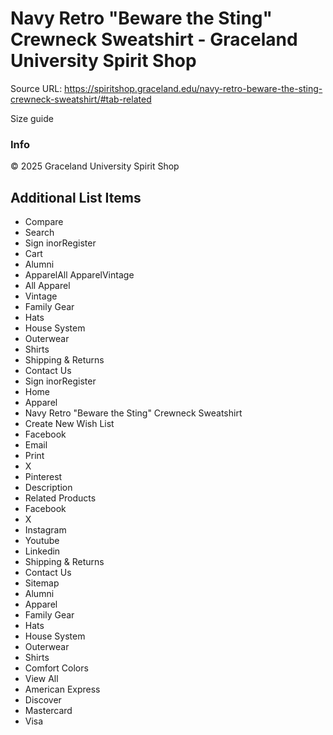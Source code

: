 # Navy Retro "Beware the Sting" Crewneck Sweatshirt - Graceland University Spirit Shop

Source URL: https://spiritshop.graceland.edu/navy-retro-beware-the-sting-crewneck-sweatshirt/#tab-related

Size guide

### Info

© 2025 Graceland University Spirit Shop


## Additional List Items

- Compare
- Search
- Sign inorRegister
- Cart
- Alumni
- ApparelAll ApparelVintage
- All Apparel
- Vintage
- Family Gear
- Hats
- House System
- Outerwear
- Shirts
- Shipping & Returns
- Contact Us
- Sign inorRegister
- Home
- Apparel
- Navy Retro "Beware the Sting" Crewneck Sweatshirt
- Create New Wish List
- Facebook
- Email
- Print
- X
- Pinterest
- Description
- Related Products
- Facebook
- X
- Instagram
- Youtube
- Linkedin
- Shipping & Returns
- Contact Us
- Sitemap
- Alumni
- Apparel
- Family Gear
- Hats
- House System
- Outerwear
- Shirts
- Comfort Colors
- View All
- American Express
- Discover
- Mastercard
- Visa

